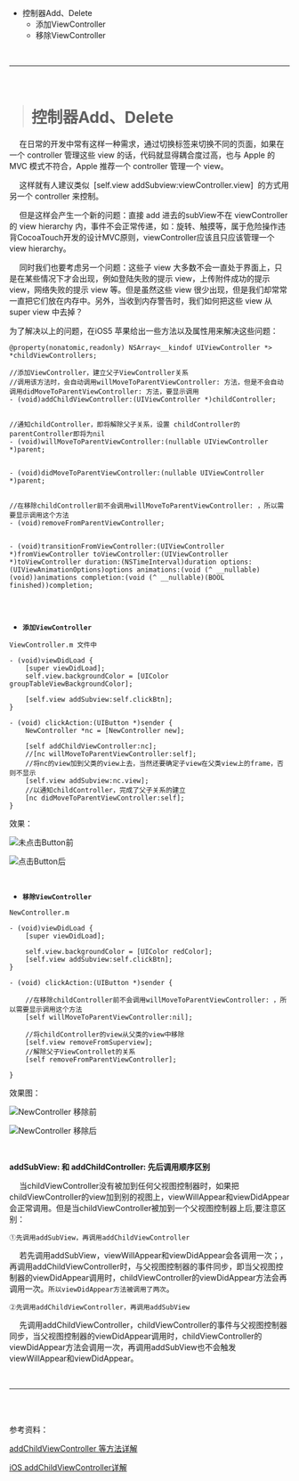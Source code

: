 
- 控制器Add、Delete
	- 添加ViewController
	- 移除ViewController

<br/>

***
<br/>


># 控制器Add、Delete

&emsp;  在日常的开发中常有这样一种需求，通过切换标签来切换不同的页面，如果在一个 controller 管理这些 view 的话，代码就显得耦合度过高，也与 Apple 的 MVC 模式不符合，Apple 推荐一个 controller 管理一个 view。 

&emsp;  这样就有人建议类似  [self.view addSubview:viewController.view]  的方式用另一个 controller 来控制。

&emsp;  但是这样会产生一个新的问题：直接 add 进去的subView不在 viewController的 view hierarchy 内，事件不会正常传递，如：旋转、触摸等，属于危险操作违背CocoaTouch开发的设计MVC原则，viewController应该且只应该管理一个view hierarchy。

&emsp;  同时我们也要考虑另一个问题：这些子 view 大多数不会一直处于界面上，只是在某些情况下才会出现，例如登陆失败的提示 view，上传附件成功的提示 view，网络失败的提示 view 等。但是虽然这些 view 很少出现，但是我们却常常一直把它们放在内存中。另外，当收到内存警告时，我们如何把这些 view 从 super view 中去掉？

为了解决以上的问题，在iOS5 苹果给出一些方法以及属性用来解决这些问题：

```
@property(nonatomic,readonly) NSArray<__kindof UIViewController *> *childViewControllers;

//添加ViewController，建立父子ViewController关系
//调用该方法时，会自动调用willMoveToParentViewController: 方法，但是不会自动调用didMoveToParentViewController: 方法，要显示调用
- (void)addChildViewController:(UIViewController *)childController;


//通知childController，即将解除父子关系，设置 childController的parentController即将为nil
- (void)willMoveToParentViewController:(nullable UIViewController *)parent;


- (void)didMoveToParentViewController:(nullable UIViewController *)parent;


//在移除childController前不会调用willMoveToParentViewController: ，所以需要显示调用这个方法
- (void)removeFromParentViewController;


- (void)transitionFromViewController:(UIViewController *)fromViewController toViewController:(UIViewController *)toViewController duration:(NSTimeInterval)duration options:(UIViewAnimationOptions)options animations:(void (^ __nullable)(void))animations completion:(void (^ __nullable)(BOOL finished))completion;


```

<br/>

- **`添加ViewController`**

`ViewController.m 文件中`

```
- (void)viewDidLoad {
    [super viewDidLoad];
    self.view.backgroundColor = [UIColor groupTableViewBackgroundColor];
    
    [self.view addSubview:self.clickBtn];
}

- (void) clickAction:(UIButton *)sender {
    NewController *nc = [NewController new];
    
    [self addChildViewController:nc];
    //[nc willMoveToParentViewController:self];
    //将nc的view加到父类的view上去，当然还要确定子view在父类view上的frame，否则不显示
    [self.view addSubview:nc.view];
    //以通知childController，完成了父子关系的建立
    [nc didMoveToParentViewController:self];
}

```

效果：

![未点击Button前](https://upload-images.jianshu.io/upload_images/2959789-ff8535b6be275669.png?imageMogr2/auto-orient/strip%7CimageView2/2/h/240)

![点击Button后](https://upload-images.jianshu.io/upload_images/2959789-b65c77527c3c3673.png?imageMogr2/auto-orient/strip%7CimageView2/2/h/240)

<br/>

- **`移除ViewController`**

`NewController.m`

```
- (void)viewDidLoad {
    [super viewDidLoad];

    self.view.backgroundColor = [UIColor redColor];
    [self.view addSubview:self.clickBtn];
}

- (void) clickAction:(UIButton *)sender {
    
    //在移除childController前不会调用willMoveToParentViewController: ，所以需要显示调用这个方法
    [self willMoveToParentViewController:nil];
    
    //将childController的view从父类的view中移除
    [self.view removeFromSuperview];
    //解除父子ViewControllet的关系
    [self removeFromParentViewController];
    
}
```

效果图：

![NewController 移除前](https://upload-images.jianshu.io/upload_images/2959789-9ed2ba5db05e26f9.png?imageMogr2/auto-orient/strip%7CimageView2/2/w/240)

![NewController 移除后](https://upload-images.jianshu.io/upload_images/2959789-3230c7dc311b3025.png?imageMogr2/auto-orient/strip%7CimageView2/2/w/240)

<br/>

**addSubView: 和 addChildController: 先后调用顺序区别**

&emsp;  当childViewController没有被加到任何父视图控制器时，如果把childViewController的view加到别的视图上，viewWillAppear和viewDidAppear会正常调用。但是当childViewController被加到一个父视图控制器上后,要注意区别：

`①先调用addSubView，再调用addChildViewController`

 &emsp;  若先调用addSubView，viewWillAppear和viewDidAppear会各调用一次；，再调用addChildViewController时，与父视图控制器的事件同步，即当父视图控制器的viewDidAppear调用时，childViewController的viewDidAppear方法会再调用一次。`所以viewDidAppear方法被调用了两次`。

`②先调用addChildViewController，再调用addSubView`

 &emsp;   先调用addChildViewController，childViewController的事件与父视图控制器同步，当父视图控制器的viewDidAppear调用时，childViewController的viewDidAppear方法会调用一次，再调用addSubView也不会触发viewWillAppear和viewDidAppear。








<br/>

***
<br/>


<br/>

参考资料：

[addChildViewController 等方法详解](https://www.jianshu.com/p/2148f9cfa010)

[iOS addChildViewController详解](https://blog.csdn.net/shaobo8910/article/details/51453645)

